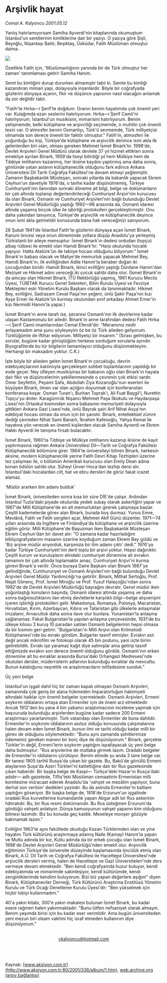 # Arşivlik hayat

*Cemal A. Kalyoncu 2001.05.12*

<div>
 <p class="spot">
  Yanlış hatırlamıyorsam Samiha Ayverdi'nin kitaplarında okumuştum İstanbul'un semtlerinin kimliklerine dair bir yazıyı. O yazıya göre Şişli, Beyoğlu, Nişantaşı Batılı; Beşiktaş, Üsküdar, Fatih Müslüman olmuştur daima.
 </p>
 <p class="metin">
 </p>
 <img border="0" src="/web/20020202231720im_/http://www.aksiyon.com.tr/2001/336/resimler/Album.jpg"/>
 <p class="metin">
  Özellikle Fatih için, 'Müslümanlığının yanında bir de Türk olmuştur her zaman' tanımlaması getirir Samiha Hanım.
 </p>
 <p class="metin">
  Semt bu kimliğini durup dururken almamıştır tabii ki. Semte bu kimliği kazandıran mimari yapı, dolayısıyla insanlardır. Böyle bir coğrafyada gözlerini dünyaya açanın, fikir ve düşünce yapısının nasıl olacağını anlamak da zor değildir tabii.
 </p>
 <p class="metin">
  "Fatih'te Hırka—i Şerif'te doğdum. Oranın benim hayatımda çok önemli yeri var. Kulağımda ezan seslerini hatırlıyorum. Hırka—i Şerif Camii'ni hatırlıyorum. İstanbul'un musikisini, mimarisini hatırlıyorum. Benim yetişmemde, belki kütüphane ve arşivciliği seçmemde, o muhitin çok önemli tesiri var. O atmosfer benim Osmanlıyı, Türk'ü sevmemde, Türk milliyetçisi olmamda son derece önemli bir faktör olmuştur." Fatih'in, atmosferi ile yoğurduğu bu kişi, Türkiye'de kütüphane ve arşivcilik denince ismi akla ilk gelenlerden biri olan, olması gereken Mehmet İsmet Binark'tır. 1998'de, Devlet Arşivleri Genel Müdürü olarak devlete 37 yıl hizmet ettikten sonra emekliye ayrılan Binark, 1959'da liseyi bitirdiği yıl hem Mülkiye hem de Tıbbiye imtihanını kazanmış, her ikisine kaydını yaptırmış ama daha sonra, gönlünde yatan aslanın kütüphanecilik olduğunu fark edince Ankara Üniversitesi Dil Tarih Coğrafya Fakültesi'ne devam etmeyi yeğlemiştir. Zamanın Başbakanlık Müsteşarı, sonraki yıllarda da bakanlık yapacak Ekrem Ceyhun'un davetiyle 1976'da, o tarihe kadar düşünülmemiş, Türkiye Cumhuriyeti'nin ilanından sonraki döneme ait bilgi, belge ve dokümanların bir çatı altında toplanıp değerlendirileceği Cumhuriyet Arşivi'nin kurucusu da olan Binark, Osmanlı ve Cumhuriyet Arşivleri'nin bağlı bulunduğu Devlet Arşivleri Genel Müdürlüğü yaptığı 1992—98 arasında da, Osmanlı idaresi altında yaşamış birçok ülke ile işbirliği protokolleri gerçekleştirmiştir. Onu daha yakından tanıyınca, Türkiye'de arşivcilik ve kütüphanecilik deyince onun ismi akla gelmelidir konusunda bana hak vereceğinizi sanıyorum.
 </p>
 <p class="metin">
  28 Şubat 1941'de İstanbul Fatih'te gözlerini dünyaya açan İsmet Binark, Kanuni öncesi veya onun döneminde yollara düşüp Anadolu'ya yerleşmiş Türkistanlı bir aileye mensuptur. İsmet Binark'ın dedesi ordudan (topçu) albay rütbesi ile emekli olan Hamdi Binark'tır: "Harp okulunda hocalık yapıyor. Hatta Atatürk'ün de tabiiye hocası olduğunu biliyorum." İsmet Binark'ın babası olacak ve Maliye'de memurluk yapacak Mehmet Bey, Hamdi Binark'ın, ilk evliliğinden Adile Hanım'la beraber doğan iki çocuğundan biridir. Hamdi Binark, ikinci evliliğini yaptığı Dürdane Hanım'dan Meziyet ve Hikmet adını vereceği iki çocuk sahibi daha olur. (İsmet Binark'ın da amcası olan Hikmet Binark, İTÜ Rektörlüğü yapmış, 1961 Kurucu Meclis Üyesi, TÜBİTAK Kurucu Genel Sekreteri, Bilim Kurulu Üyesi ve Fevziye Mektepleri eski Yönetim Kurulu Başkanı olarak da tanınmaktadır. Hikmet Bey, evliliğini, Sadrazam Cevat Paşa'nın yeğeni, ünlü Şakir Paşa'nın kızı Ayşe Erner ile Atatürk'ün kurmay okulundan sınıf arkadaşı Ahmet Erner'in kızı Nermidil Hanım'la yapar.)
 </p>
 <p class="metin">
  İsmet Binark'ın anne tarafı ise, şeceresi Osmanlı'nın ilk devirlerine kadar ulaşan Kastamonulu bir ailedir. Binark'ın anne tarafından dedesi Fatih Hırka—i Şerif Camii imamlarından Cemal Efendi'dir: "Meramınız nedir anlayamadım ama şunu söyleyeyim öz be öz Türk aileden geliyorum. Türklüğümle de iftihar ediyorum. Milliyetçi bir insanım." (Sırası gelmişken, bu sorular, bugüne kadar görüştüğüm herkese sorduğum sorularla aynıdır. Biyografilerde bu tür bilgilerin tamamlayıcı olduğunu düşünmekteyim. Herhangi bir maksadım yoktur. C.K.)
 </p>
 <p class="metin">
  İşte böyle bir aileden gelen İsmet Binark'ın çocukluğu, devrin edebiyatçılarının katılımıyla gerçekleşen sohbet toplantılarının yapıldığı bir evde geçer. Ney üfleyen musikişinas bir babanın oğlu olan Binark'ın hayata dair fikir ve düşüncelerinin şekillenmesinde o çevrenin çok etkisi vardır. Ömer Seyfettin, Peyami Safa, Abdullah Ziya Kozanoğlu'nun eserleri ile büyüyen Binark, ilmen var olan açlığını doyurmak için konferanstan konferansa koşar. Osman Turan'ı, Burhan Toprak'ı, Ali Fuat Başgil'i, Nurettin Topçu'yu dinler. Karagümrük Nişancı Mehmet Paşa İlkokulu ve Haydarpaşa Lisesi'nin Ortaokul kısmından sonra babasının memuriyeti dolayısıyla gittikleri Ankara Gazi Lisesi'nde, ünlü Bayrak şairi Arif Nihat Asya'nın edebiyat hocası olması da onun için bir şanstır. Binark, entellektüel zümre dediği çevreden Nihat Sami Banarlı, İbrahim Kafesoğlu, Yahya Kemal ile hayatına yön verecek en önemli kişilerden olacak Samiha Ayverdi ve Ekrem Hakkı Ayverdi ile tanışma fırsatı bulacaktır.
 </p>
 <p class="metin">
  İsmet Binark, 1960'ta Tıbbiye ve Mülkiye imtihanını kazanıp ikisine de kayıt yaptırmasına rağmen Ankara Üniversitesi Dil—Tarih ve Coğrafya Fakültesi Kütüphanecilik bölümüne girer. 1964'te üniversiteyi bitiren Binark, herkesin aksine, modern kütüphanecilik yerine Fatih Devri Kitap Tezhipleri üzerine tez çalışması ile, o bölümün Amerikalı kurucusu olan Emily Dean adına konan ödülün sahibi olur. Süheyl Ünver Hoca'dan tezhip dersi alır. İstanbul'daki hocalardan cilt, hat ve ebru dersleri de görür fakat icazet alamaz.
 </p>
 <p class="metin">
  'Müdür ararken ilim adamı bulduk'
 </p>
 <p class="metin">
  İsmet Binark, ünivesiteden sonra kısa bir süre DİE'de çalışır. Ardından İstanbul Tuzla'daki piyade okulunda yedek subay olarak askerliğini yapar ve 1967'de Milli Kütüphane'de en alt memurluktan girerek çalışmaya başlar. Çeşitli kademelerde görev alan Binark, burada boş durmaz. Yunus Emre, Mevlânâ, Fatih ve Fetih sergileri açar, Mehmet Akif Günü düzenler. 1971—74 yılları arasında da İngiltere ve Finlandiya'da kütüphane ve arşivcilik üzerine eğitim görür. Milli Kütüphane'de Başuzman iken Başbakanlık Müsteşarı Ekrem Ceyhun'dan bir davet alır: "O zamana kadar hazırladığım bibliyografyalarımı masanın üzerine koyduğum zaman Ekrem Bey güldü ve 'Biz arşive müdür arıyorduk, karşımıza bir ilim adamı çıktı' dedi." 1976'ya kadar Türkiye Cumhuriyeti'nin derli toplu bir arşivi yoktur. Hepsi dağınıktır. Çeşitli kurum ve kuruluşların elindeki cumhuriyet dönemine ait evrakın tamamını bir çatı altında toplamaktır amaç. Cumhuriyet Arşivi'ni kurma görevi Binark'a verilir. Önce buraya Daire Başkanı olan Binark 1987'ye gelindiğinde, Cumhururiyet ve Osmanlı Arşivleri'nin bağlı bulunduğu Devlet Arşivleri Genel Müdür Yardımcılığı'na getirilir. Binark, Mithat Sertoğlu, Prof. Nejat Gönenç, Prof. İsmet Miroğlu ve Prof. Yusuf Halaçoğlu'ndan sonra 1992'de de Devlet Arşivleri Müdürlüğü bayrağını devralır. Genel müdür iken yoğunlaştığı konuların başında, Osmanlı idaresi altında yaşamış ve daha sonra bağımsızlıklarını ilan etmiş devletlerle karşılıklı bilgi—belge alışverişini içeren işbirliği protokolleri gelir. Makedonya, Romanya, Polonya, Macaristan, Hırvatistan, Kırım, Azerbaycan, Kıbrıs ve Tataristan gibi ülkelerle anlaşmalar imzalanır, Arnavutluk daha sonra ilave olur bunlara. Yunanistan'la anlaşma sağlanamaz. Fakat Bulgaristan'la yapılan anlaşma çerçevesinde, 1931'de bu ülkeye kilosu 3 kuruş 10 paradan satılan Osmanlı belgelerinin hepsi olmasa da bir kısmını geri getirir: "Bulgaristan'ın Milli Arşivi olan Krilmetodi Kütüphanesi'nde bu evrakı gördüm. Bulgarlar tasnif etmişler. Evrakın aslı değil ancak mikrofilm ve fotokopi olarak 45 bin podunu, yani üçte birini getirebildik. Evrakı işe yaramaz kağıt diye satmışlar ama getirip tasnif ettiğimizde evrakın son derece önemli olduğunu gördük. Osmanlı'nın erken dönemine ait bu evraklar arasında Bursa'daki Orhangazi Medresesi'nde okutulan dersler, müderrislerin adlarının bulunduğu evraklar da mevcuttu. Bunun kataloğunu neşrettik ve araştırmacıların istifadesine sunduk."
 </p>
 <p class="metin">
  Üç yeni belge
 </p>
 <p class="metin">
  İstanbul'un işgali dahil hiç bir zaman kapalı olmayan Osmanlı Arşivleri, zamanında çok geniş bir alana hükmeden İmparatorluğun hakimiyeti altındaki halklar için önemli belgeler içermektedir. Osmanlı Arşivleri, Ermeni soykırım iddialarını ortaya atan Ermeniler için de önem arz etmektedir. Ancak 1912'den bu yana 4 bin yabancı araştırmacının inceleme yapmak için başvuruda bulunduğu arşivlerden bugüne kadar sadece 200 Ermeni araştırmacı yararlanmıştır. Türk vatandaşı olan Ermeniler de buna dahildir. Ermeniler'in soykırımı iddialarının asılsız olduğu konusunda çalışmalarına halen devam eden İsmet Binark, bunun ilmi ve tarihi olduğu kadar milli bir görev de olduğunu söylemektedir: "Bunu aynı zamanda şehitlerimize ödememiz gereken manevi bir borç diye de düşünüyorum." Binark, gerçekte Türkler'in değil, Ermeni'lerin soykırım yaptığını ispatlayacak üç yeni belge daha bulmuştur: "Rus arşivlerine de mutlaka girmek lazım. Oradaki belgeler de Ermeniler'in iddialarını çürütüyor. Benim elimde şu anda 3 tane belge var. Bir tanesi 1905 tarihli Rusya'da çıkan bir gazete. Bu, Bakü'de gönüllü Ermeni alaylarının Şuşa'da Azeri Türkleri'ni katlettiğine dair bir Rus gazetesinde çıkan haberdir. Bir başka belge de Kaspi— Türkçe'deki Hazar'ın Rusça'daki adıdır— adlı gazetede, Tiflis'teki Müslüman cemaatinin Ermenistan milli komitesine müracaat ederek Anadolu'da 'vahşet ve mezâlim yapılıyor, buna derhal son verilsin' dedikleri yazılıdır. Bu da aslında Ermeniler'in katliam yaptığını göseriyor. Bir başka belge de, 1918'de Erzurum'un işgalinde oradaki Rus kuvvetlerine kumandanlık yapan Abgar adlı bir Rus askerinin hâtıratıdır. Bu, bir Rus resmi dokümanıdır. Bu Rus üsteğmen Erzurum'da gördüğü vahşeti anlatıyor. Dünya kamuoyunun vahşet yapanın kim olduğunu bilmesi lazımdır. Biz bu konuda geç kaldık. Meseleye monşer gözüyle bakmamak lazım."
 </p>
 <p class="metin">
  Evliliğini 1963'te aynı fakültede okuduğu Kazan Türklerinden olan ve yine hayatını Türk kültürünü araştırmaya adamış Naile (Kamay) Hanım'la yapan ve Mutlu adında bir kız, Kutlu adında da bir erkek çocuğu olan İsmet Binark, 1998'de Devlet Arşivleri Genel Müdürlüğü'nden emekli olur. Arşivcilik eğitiminin Türkiye'de üniversite düzeyinde başlamasında öncülük etmiş olan Binark, A.Ü. Dil Tarih ve Coğrafya Fakültesi ile Hacettepe Üniversitesi'nde arşivcilik dersleri vermiş, halen de Hacettepe ve Gazi Üniversiteleri'nde ders vermeye devam etmektedir. "Ben kendi coğrafyamda huzur buluyor, kendi edebiyatımda ve mimarimde sakinleşiyor, kendi kültürümde, kendi zenginliklerimde kendimi buluyorum. Bizi biz yapan değerlere aşığım" diyen Binark, Kütüphaneciler Derneği, Türk Kültürünü Araştırma Enstitüsü Yönetim Kurulu ve Türk Ocağı Denetleme Kurulu Üyesi'dir: "Ben yükselmek için hiçbir lobiyi kullanmadım."
 </p>
 <p class="metin">
  40'a yakın kitabı, 300'e yakın makalesi bulunan İsmet Binark, bu kadar esere rağmen halen yakınmaktadır: "Bunu lütfen nefsaniyet olarak almayın. Benim yaşımda birisi için bu kadar eser verimlidir. Ama bugün üniversiteden yeni mezun biri olsam vaktimi hiç israf etmeden kullanırım diye düşünüyorum."
 </p>
 <br/>
 <center>
  <a class="anaorta" href="http://web.archive.org/web/20020202231720/mailto:ckalyoncu@hotmail.com">
   ckalyoncu@hotmail.com
  </a>
 </center>
 <br/>
 <br/>
 <br/>
</div>

Kaynak: [www.aksiyon.com.tr](http://www.aksiyon.com.tr:80/2001/336/album/1.htm), [web.archive.org (arşiv bağlantısı)](http://web.archive.org/web/20020202231720/http://www.aksiyon.com.tr:80/2001/336/album/1.htm)
